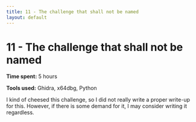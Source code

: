 ```yaml
---
title: 11 - The challenge that shall not be named
layout: default
---
```


# 11 - The challenge that shall not be named

**Time spent:** 5 hours

**Tools used:** Ghidra, x64dbg, Python

I kind of cheesed this challenge, so I did not really write a proper write-up for this.
However, if there is some demand for it, I may consider writing it regardless.